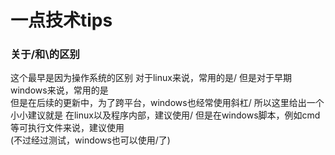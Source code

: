 # 一点技术tips

### 关于/和\的区别
这个最早是因为操作系统的区别
对于linux来说，常用的是/
但是对于早期windows来说，常用的是\
但是在后续的更新中，为了跨平台，windows也经常使用斜杠/
所以这里给出一个小小建议就是
在linux以及程序内部，建议使用/
但是在windows脚本，例如cmd等可执行文件来说，建议使用\
(不过经过测试，windows也可以使用/了)